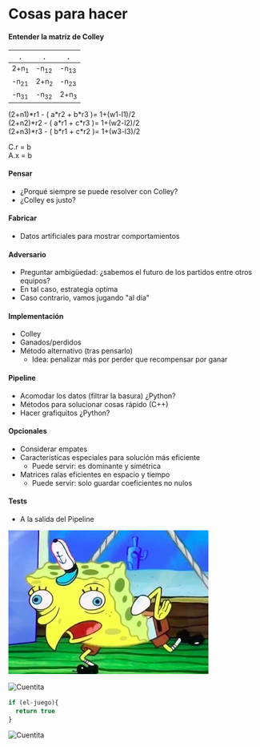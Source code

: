 # Cosas para hacer

#### Entender la matríz de Colley

.|.|.
-|-|-
2+n<sub>1</sub>|-n<sub>12</sub>|-n<sub>13</sub>
-n<sub>21</sub>|2+n<sub>2</sub>|-n<sub>23</sub>
-n<sub>31</sub>|-n<sub>32</sub>|2+n<sub>3</sub>


(2+n1)\*r1 - ( a\*r2  +  b\*r3  )=   1+(w1-l1)/2 \
(2+n2)\*r2 - ( a\*r1  +  c\*r3  )=   1+(w2-l2)/2 \
(2+n3)\*r3 - ( b\*r1  +  c\*r2  )=   1+(w3-l3)/2   

C.r = b \
A.x = b


#### Pensar
* ¿Porqué siempre se puede resolver con Colley?
* ¿Colley es justo?

#### Fabricar
* Datos artificiales para mostrar comportamientos


#### Adversario
* Preguntar ambigüedad: ¿sabemos el futuro de los partidos entre otros equipos?
* En tal caso, estrategia optima
* Caso contrario, vamos jugando "al día"

#### Implementación
* Colley
* Ganados/perdidos
* Método alternativo (tras pensarlo)
  * Idea: penalizar más por perder que recompensar por ganar

#### Pipeline
* Acomodar los datos (filtrar la basura) ¿Python?
* Métodos para solucionar cosas rápido (C++)
* Hacer grafiquitos ¿Python?


#### Opcionales
* Considerar empates
* Características especiales para solución más eficiente
  * Puede servir: es dominante y simétrica
* Matrices ralas eficientes en espacio y tiempo
  * Puede servir: solo guardar coeficientes no nulos

#### Tests
* A la salida del Pipeline


![LaTeX](/images/plot.jpg)


![Cuentita](/images/ecuacion-fea.svg)

```javascript
if (el-juego){
  return true
}
```
![Cuentita](/images/ecuacion-peola.svg)
